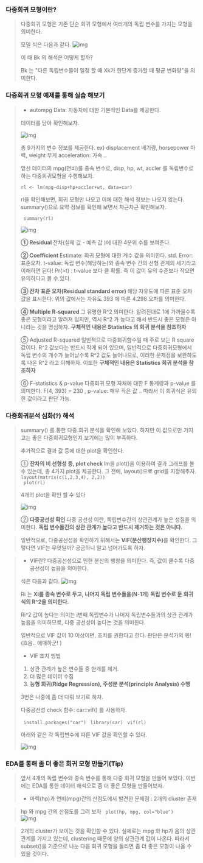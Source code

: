 ### 다중회귀 모형이란?
> 다중회귀 모형은 기존 단순 회귀 모형에서 여러개의 독립 변수를 가지는 모형을 의미한다.
>  
> 모델 식은 다음과 같다.
> ![img](http://github.com/koni114/postech-mooc/img/multiR.JPG)
>
> 이 때 Bk 의 해석은 어떻게 할까?
>
> Bk 는 "다른 독립변수들이 일정 할 때 Xk가 한단계 증가할 때 평균 변화량"을 의미한다.
>

### 다중회귀 모형 예제를 통해 실습 해보기
>  * autompg Data: 자동차에 대한 기본적인 Data를 제공한다.
>  
>   데이터를 담아  확인해보자.
>
> ![img](C:/데이터분석자료/postech-mooc/img/multiR2.jpg)
>
> 총 9가지의 변수 정보를 제공한다.
> ex) displacement 배기량, horsepower 마력, weight 무게 acceleration: 가속 ..
>
>
>  앞선 데이터의 mpg(연비)를 종속 변수로, disp, hp, wt, accler 를 독립변수로 하는 다중회귀모형을 수행해보자.
>
> <code>rl <- lm(mpg~disp+hp+accler+wt, data=car)</code>
>
> rl을 확인해보면, 회귀 모형만 나오고 이에 대한 해석 정보는 나오지 않는다.
> summary()으로 요약 정보를 확인해 보면서 차근차근 확인해보자.
>
>  <code> summary(rl) </code>
>
> ![img](C:/데이터분석자료/postech-mooc/img/multiR3.jpg)
>
> <b> ① Residual </b>
> 잔차(실제 값 - 예측 값 )에 대한 4분위 수를 보여준다.
>
> <b> ② Coefficient </b>
> Estimate: 회귀 모형에 대한 계수 값을 의미한다.
> std. Error: 표준오차.
> t-value: 독립 변수(해당하는)와 종속 변수 간의 선형 관계의 세기라고 이해하면 된다!
> Pr(>t) : t-value 보다 클 확률. 즉 이 값이 유의 수준보다 작으면 유의하다고 볼 수 있다.
>
> <b> ③ 잔차 표준 오차(Residual standard error) </b>
>  해당 자유도에 따른 표준 오차 값을 표시한다.
>  위의 값에서는 자유도 393 에 따른 4.298 오차를 의미한다.

> <b> ④ Multiple R-squared </b>
>  그 유명한 R^2 의미한다. 알려진대로 1에 가까울수록 좋은 모형이라고 알려져 있지만,
>  역시 R^2 가 높다고 해서 반드시 좋은 모형은 아니라는 것을 명심하자.
> <b> 구체적인 내용은  Statistics 의 회귀 분석을 참조하자</b>

> ⑤ Adjusted R-squared
> 일반적으로 다중회귀함수일 때 주로 보는 R square 값이다.
> R^2 값보다는 반드시 작게 되어 있으며, 일반적으로 다중회귀모형에서 독립 변수의 개수가 늘어날수록 R^2 값도 늘어나므로, 이러한 문제점을 보완하도록 나온 R^2 라고 이해하자.
> 이또한 <b> 구체적인 내용은 Statistics 회귀 분석을 참조하자</b>
>
> ⑥ F-statistics & p-value
> 다중회귀 모형 자체에 대한 F 통계량과 p-value 를 의미한다.
> F(4, 393) = 230 , p-value: 매우 작은 값 ..  따라서 이 회귀식은 유의한 값이라고 판단 가능.

### 다중회귀분석 심화(?) 해석
> summary() 를 통한 다중 회귀 분석을 확인해 보았다.
> 하지만 이 값으로만 가지고는 좋은 다중회귀모형인지 보기에는 많이 부족하다.
>
> 추가적으로 결과 값 등에 대한 plot을 확인한다.
>
>  ① <b> 잔차의 비 선형성 등, plot check </b>
> lm을 plot()을 이용하여 결과 그래프를 볼 수 있는데, 총 4가지 plot을 제공한다.
> 그 전에, layout()으로 grid를 지정해주자.
> <code> layout(matrix(c(1,2,3,4), 2,2)) </code>
> <code> plot(rl) </code>
>  
> 4개의 plot을 확인 할 수 있다
>
>  ![img](C:/데이터분석자료/postech-mooc/img/multiR4.jpg)
>
> ② <b> 다중공선성 확인 </b>
> 다중 공선성 이란, 독립변수간의 상관관계가 높은 성질을 의미한다.
> <b> 독립 변수들간의 상관 관계가 높다고 반드시 제거하는 것은 아니다.</b>

> 일반적으로, 다중공선성을 확인하기 위해서는 <b>VIF(분산팽창지수)</b>를 확인한다.
> 그렇다면 VIF는 무엇일까? 궁금하니 알고 넘어가도록 하자.

> * VIF란?
> 다중공선성으로 인한 분산의 팽창을 의미한다. 즉, 값이 클수록 다중공선성이 높음을 의미한다.
>
> 식은 다음과 같다.
> ![img](C:/데이터분석자료/postech-mooc/img/multiR5.jpg)
>
> Ri 는 <b>Xi를 종속 변수로 두고, 나머지 독립 변수들을(N-1개) 독립 변수로 둔 회귀 식의 R^2을 의미한다.</b>
>
> Ri^2 값이 높다는 의미는 i번째 독립변수가 나머지 독립변수들과의 상관 관계가 높음을 의미하므로, 다중 공선성이 높다는 것을 의미한다.
>
> 일반적으로 VIF 값이 10 이상이면, 조치를 권한다고 한다.
> 판단은 분석가의 몫!(흐음.. 애매하군! )
> * VIF 조치 방법
>  1. 상관 관계가 높은 변수들 중 한개를 제거.
>  2. 더 많은 데이터 수집
>  3. <b> 능형 회귀(Ridge Regression), 주성분 분석(principle Analysis) 수행 </b>
>
> 3번은 나중에 좀 더 다뤄 보기로 하자.
>
> 다중공선성 check 함수: car::vif() 를 사용하자.
>
> <code> install.packages("car") </code>
> <code>library(car)</code>
> <code> vif(rl)</code>
>
>  아래와 같은 각 독립변수에 따른 VIF 값을 확인할 수 있다.
>
> ![img](C:/데이터분석자료/postech-mooc/img/multiR6.jpg)

### EDA를 통해 좀 더 좋은 회귀 모형 만들기(Tip)
> 앞서 4개의 독립 변수와 종속 변수를 통해 다중 회귀 모형을 만들어 보았다.
> 이번에는 EDA를 통한 데이터 해석으로 좀 더 좋은 모형을 만들어보자.
>
> * 마력(hp)과 연비(mpg)간의 산점도에서 발견한 문제점
>  : 2개의 cluster 존재

> hp 와 mpg 간의 산점도를 그려 보자
> <code> plot(hp, mpg, col="blue") </code>
> ![img](C:/데이터분석자료/postech-mooc/img/multiR7.jpg)

> 2개의 cluster가 보이는 것을 확인할 수 있다.
> 실제로는 mpg 와 hp가 음의 상관관계를 가지고 있는데, clustering 때문에 양의 상관관계 값이 나온다. 따라서 subset()을 기준으로 나눈 다음 회귀 모형을 돌리면 좀 더 좋은 모형이 나올 수 있을 것이다.
>
